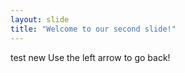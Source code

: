 ```yaml
---
layout: slide
title: "Welcome to our second slide!"
---
```

test new
Use the left arrow to go back!
